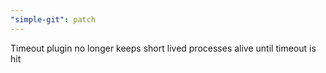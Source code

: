 ```yaml
---
"simple-git": patch
---
```


Timeout plugin no longer keeps short lived processes alive until timeout is hit

